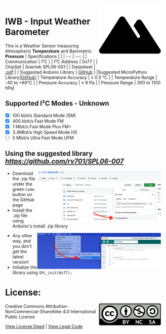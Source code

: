 <img src="assets/IWB.svg" width=200 align="right">

# IWB - Input Weather Barometer
This is a Weather Sensor measuring Atmospheric **Temperature** and Barometric **Pressure**
| Specifications | |
| --: | :--: |
| Communication | I²C |
| I²C Address | 0x77 |
| ChipSet | Goertek SPL06-001 |
| Datasheet | [.pdf](https://datasheet.lcsc.com/szlcsc/2101201914_Goertek-SPL06-001_C2684428.pdf) |
| Suggested Arduino Library | [GitHub](https://github.com/rv701/SPL06-007) |
|Suggested MicroPython Library|[GitHub](https://github.com/ChangboBro/SPL06-MEMS-barometer-micropython)|
| Temperature Accuracy | ± 0.5 °C |
| Temperature Range | -40 to +85°C |
| Pressure Accuracy | ± 6 Pa |
| Pressure Range | 300 to 1100 hPa|

## Supported I²C Modes - Unknown
- [X] 100 kbit/s Standard Mode (SM) 
- [X] 400 kbit/s	Fast Mode	FM
- [X] 1 Mbit/s	Fast Mode Plus	FM+
- [X] 3.4Mbit/s	High Speed Mode	HS
- [ ] 5 Mbit/s	Ultra Fast Mode	UFM

## Using the suggested library *https://github.com/rv701/SPL06-007* 
<img src="assets/Green Code button zip file.png" width=400 align="right">

- Download the .zip file under the green `Code` button on the GitHub page
- Install the .zip file using Arduino's install .zip library

<img src="assets/Arduino install zip.png" width=400 align="right">

- Any other way, and you don't get the latest version!
- Initialize the library using `SPL_init(0x77);`

# License: 
<img src="assets/CC-BY-NC-SA.png" width=200 align="right">
Creative Commons Attribution-NonCommercial-ShareAlike 4.0 International Public License

[View License Deed](https://creativecommons.org/licenses/by-nc-sa/4.0/) | [View Legal Code](https://creativecommons.org/licenses/by-nc-sa/4.0/legalcode)

